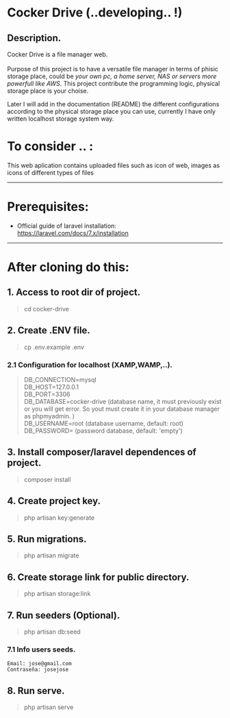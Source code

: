 # Cocker Drive (..developing.. !)

## Description.
Cocker Drive is a file manager web. <br><br> Purpose of this project is to have a versatile file manager in terms of phisic storage place, could be *your own pc, a home server, NAS or servers more powerfull like AWS*. This project contribute the  programming logic, physical storage place is your choise.

Later I will add in the documentation (README) the different configurations according to the physical storage place you can use, currently I have only written localhost storage system way.

# To consider .. :

This web aplication contains  uploaded files such as icon of web, images as icons of different types of files

<hr>

# Prerequisites:

- Official guide of laravel installation: https://laravel.com/docs/7.x/installation

<hr>

# After cloning do this:

## 1. Access to root dir of project.

> cd cocker-drive

## 2. Create .ENV file.

> cp .env.example .env

### 2.1 Configuration for localhost (XAMP,WAMP,..).

> DB_CONNECTION=mysql <br>
DB_HOST=127.0.0.1 <br>
DB_PORT=3306 <br>
DB_DATABASE=cocker-drive (database name, it must previously exist  or you will get error. So yout must create it in your database manager as phpmyadmin. )<br>
DB_USERNAME=root (database username, default: root) <br>
DB_PASSWORD= (password  database, default: 'empty') <br>

## 3. Install composer/laravel dependences of project.

> composer install

## 4. Create project key.

> php artisan key:generate

## 5. Run migrations.

> php artisan migrate

## 6. Create storage link for public directory.

> php artisan storage:link

## 7. Run seeders (Optional).

> php artisan db:seed

### 7.1 Info users seeds.

    Email: jose@gmail.com
    Contraseña: josejose 

## 8. Run serve.

> php artisan serve
